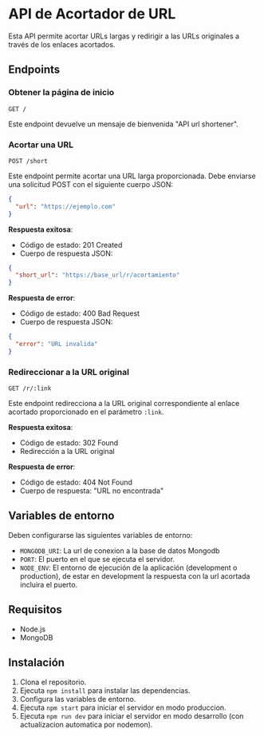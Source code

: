 
# API de Acortador de URL

Esta API permite acortar URLs largas y redirigir a las URLs originales a través de los enlaces acortados.

## Endpoints

### Obtener la página de inicio

```
GET /
```

Este endpoint devuelve un mensaje de bienvenida "API url shortener".

### Acortar una URL

```
POST /short
```

Este endpoint permite acortar una URL larga proporcionada. Debe enviarse una solicitud POST con el siguiente cuerpo JSON:

```json
{
  "url": "https://ejemplo.com"
}
```

**Respuesta exitosa**:

- Código de estado: 201 Created
- Cuerpo de respuesta JSON:

```json
{
  "short_url": "https://base_url/r/acortamiento"
}
```

**Respuesta de error**:

- Código de estado: 400 Bad Request
- Cuerpo de respuesta JSON:

```json
{
  "error": "URL invalida"
}
```

### Redireccionar a la URL original

```
GET /r/:link
```

Este endpoint redirecciona a la URL original correspondiente al enlace acortado proporcionado en el parámetro `:link`.

**Respuesta exitosa**:

- Código de estado: 302 Found
- Redirección a la URL original

**Respuesta de error**:

- Código de estado: 404 Not Found
- Cuerpo de respuesta: "URL no encontrada"

## Variables de entorno

Deben configurarse las siguientes variables de entorno:
- `MONGODB_URI`: La url de conexion a la base de datos Mongodb
- `PORT`: El puerto en el que se ejecuta el servidor.
- `NODE_ENV`: El entorno de ejecución de la aplicación (development o production), de estar en development la respuesta con la url acortada incluira el puerto.

## Requisitos

- Node.js
- MongoDB

## Instalación

1. Clona el repositorio.
2. Ejecuta `npm install` para instalar las dependencias.
3. Configura las variables de entorno.
4. Ejecuta `npm start` para iniciar el servidor en modo produccion.
5. Ejecuta `npm run dev` para iniciar el servidor en modo desarrollo (con actualizacion automatica por nodemon).

